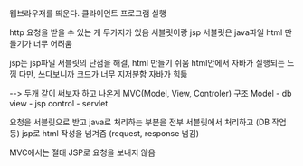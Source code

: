 웹브라우저를 띄운다.
클라이언트 프로그램 실행

http 요청을 받을 수 있는 게
두가지가 있음
서블릿이랑 jsp
서블릿은 java파일
html 만들기가 너무 어려움

jsp는 jsp파일
서블릿의 단점을 해결, html 만들기 쉬움
html안에서 자바가 실행되는 느낌
다만, 쓰다보니까 코드가 너무 지저분함
자바가 힘듦

--> 두개 같이 써보자
하고 나온게 MVC(Model, View, Controler) 구조
Model - db
view - jsp
control - servlet


요청을 서블릿으로 받고
java로 처리하는 부분을 전부 서블릿에서 처리하고 (DB 작업 등)
jsp로 html 작성을 넘겨줌 (request, response 넘김)

MVC에서는 절대 JSP로 요청을 보내지 않음
